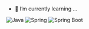 <!--
**hagoeun0119/hagoeun0119** is a ✨ _special_ ✨ repository because its `README.md` (this file) appears on your GitHub profile.

Here are some ideas to get you started:

- 🔭 I’m currently working on ...
- 👯 I’m looking to collaborate on ...
- 🤔 I’m looking for help with ...
- 💬 Ask me about ...
- 📫 How to reach me: ...
- 😄 Pronouns: ...
- ⚡ Fun fact: ...
-->

<!-- ![header](https://capsule-render.vercel.app/api?type=waving&color=167c80&height=250&section=header&text=Hi%20&fontColor=f9f7e8&fontSize=60) -->
<!--![Goeun's GitHub stats](https://github-readme-stats.vercel.app/api?username=hagoeun0119&show_icons=true&theme=graywhite)-->
<!-- [![Solved.ac Profile](http://mazassumnida.wtf/api/mini/generate_badge?boj=sera1193)](https://solved.ac/sera1193) -->
<br>
<!-- <img src="http://mazandi.herokuapp.com/api?handle=sera1193&theme=warm"/> -->
<!-- [![Top Langs](https://github-readme-stats.vercel.app/api/top-langs/?username=hagoeun0119&layout=compact)](https://github.com/hagoeun0119/github-readme-stats) -->

- 🌱 I’m currently learning ...
<!-- ![로고명](https://img.shields.io/badge/로고명-원하는색상코드.svg?&style=for-the-badge&logo=로고명&logoColor=로고색상) -->
![Java](https://img.shields.io/badge/Java-007396.svg?&style=for-the-badge&logo=Java&logoColor=white)
![Spring](https://img.shields.io/badge/Spring-6DB33F.svg?&style=for-the-badge&logo=Spring&logoColor=white)
![Spring Boot](https://img.shields.io/badge/Spring%20Boot-6DB33F.svg?&style=for-the-badge&logo=Spring%20Boot&logoColor=white)
